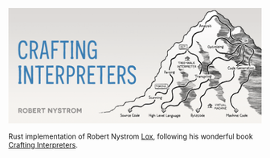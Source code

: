<p align="center">
  <img src="./assets/crafting_interpreters_banner.png" alt="Crafting Interpreter Banner">
</p>

Rust implementation of Robert Nystrom [Lox](https://github.com/munificent/craftinginterpreters), following his wonderful book [Crafting Interpreters](https://craftinginterpreters.com/).
